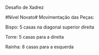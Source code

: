 Desafio de Xadrez

#Nível Novato#
Movimentação das Peças:

Bispo: 5 casas na diagonal superior direita

Torre: 5 casas para a direita

Rainha: 8 casas para a esquerda
